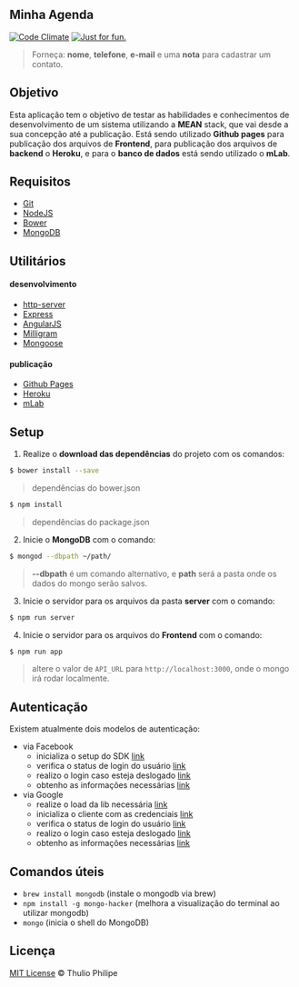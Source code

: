 ## Minha Agenda

[![Code Climate](https://codeclimate.com/github/thulioph/minha-agenda/badges/gpa.svg)](https://codeclimate.com/github/thulioph/minha-agenda) [![Just for fun.](https://img.shields.io/badge/just%20for-fun-47B500.svg)](https://github.com/thulioph/minha-agenda)

> Forneça: **nome**, **telefone**, **e-mail** e uma **nota** para cadastrar um contato.

## Objetivo

Esta aplicação tem o objetivo de testar as habilidades e conhecimentos de desenvolvimento de um sistema utilizando a **MEAN** stack, que vai desde a sua concepção até a publicação. Está sendo utilizado **Github pages** para publicação dos arquivos de **Frontend**, para publicação dos arquivos de **backend** o **Heroku**, e para o **banco de dados** está sendo utilizado o **mLab**.

## Requisitos

- [Git][git]
- [NodeJS][nodejs]
- [Bower][bower]
- [MongoDB][mongodb]

## Utilitários

#### desenvolvimento
- [http-server][http-server]
- [Express][express]
- [AngularJS][angularjs]
- [Milligram][milligram]
- [Mongoose][mongoose]

#### publicação
- [Github Pages][github-pages]
- [Heroku][heroku]
- [mLab][mLab]

## Setup

1. Realize o **download das dependências** do projeto com os comandos:

```sh
$ bower install --save
```

> dependências do bower.json

```sh
$ npm install
```

> dependências do package.json

2. Inicie o **MongoDB** com o comando:

```sh
$ mongod --dbpath ~/path/
```

> **--dbpath** é um comando alternativo, e **path** será a pasta onde os dados do mongo serão salvos.

3. Inicie o servidor para os arquivos da pasta **server** com o comando:

```sh
$ npm run server
```

4. Inicie o servidor para os arquivos do **Frontend** com o comando:

```sh
$ npm run app
```

> altere o valor de `API_URL` para `http://localhost:3000`, onde o mongo irá rodar localmente.

## Autenticação

Existem atualmente dois modelos de autenticação:

- via Facebook
  - inicializa o setup do SDK [link][fb-init]
  - verifica o status de login do usuário [link][fb-state]
  - realizo o login caso esteja deslogado [link][fb-login]
  - obtenho as informações necessárias [link][fb-getdata]
- via Google
  - realize o load da lib necessária [link][gl-login]
  - inicializa o cliente com as credenciais [link][gl-login]
  - verifica o status de login do usuário [link][gl-login]
  - realizo o login caso esteja deslogado [link][gl-login]
  - obtenho as informações necessárias [link][gl-login]

## Comandos úteis

- `brew install mongodb` (instale o mongodb via brew)
- `npm install -g mongo-hacker` (melhora a visualização do terminal ao utilizar mongodb)
- `mongo` (inicia o shell do MongoDB)

## Licença

[MIT License][mit-license] © Thulio Philipe

[git]: http://git-scm.com/downloads/  "Git"
[nodejs]: https://nodejs.org/en/  "Nodejs"
[bower]: https://bower.io/ "Bower"
[mongodb]: https://www.mongodb.com/download-center?jmp=nav#community/  "MongoDB"
[heroku]: https://devcenter.heroku.com/articles/heroku-command-line/  "Heroku CLI"
[milligram]: https://milligram.github.io/  "Milligram"
[express]: http://expressjs.com/  "Express"
[angularjs]: https://angularjs.org/  "AngularJS"
[mongoose]: http://mongoosejs.com/  "Mongoose"
[http-server]: https://github.com/indexzero/http-server/  "HTTP Server"
[github-pages]: https://pages.github.com/ "Github Pages"
[heroku]: https://www.heroku.com/ "Heroku"
[mLab]: https://mlab.com/ "mLab"
[mit-license]: http://thulioph.mit-license.org/ "Licença de uso"

[fb-init]: https://developers.facebook.com/docs/javascript/reference/FB.init/v2.8 "Setup para o SDK"
[fb-state]: https://developers.facebook.com/docs/reference/javascript/FB.getLoginStatus "Verifica se o usuário está logado ou não"
[fb-login]: https://developers.facebook.com/docs/reference/javascript/FB.login/v2.8 "Realizo o login do usuário através do Facebook"
[fb-getdata]: https://developers.facebook.com/docs/javascript/reference/FB.api "Realizo o get das informações do usuário"

[gl-login]: https://developers.google.com/api-client-library/javascript/samples/samples "Como realizar autenticação utilizando o Google"
